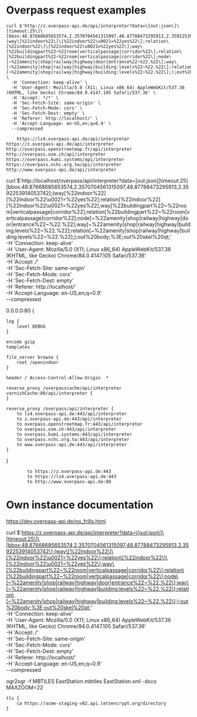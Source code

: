 # Overpass request examples

```
curl $'http://z.overpass-api.de/api/interpreter?data=\[out:json\]\[timeout:25\]\[bbox:48.87668685653574,2.3570704561315097,48.87788473295913,2.3592253914053742\];(way\[%22indoor%22\]\[%22indoor%22\u0021=%22yes%22\];relation\[%22indoor%22\]\[%22indoor%22\u0021=%22yes%22\];way\[%22buildingpart%22~%22room|verticalpassage|corridor%22\];relation\[%22buildingpart%22~%22room|verticalpassage|corridor%22\];node\[~%22amenity|shop|railway|highway|door|entrance%22~%22.%22\];way\[~%22amenity|shop|railway|highway|building:levels%22~%22.%22\];relation\[~%22amenity|shop|railway|highway|building:levels%22~%22.%22\];);out%20body;%3E;out%20skel%20qt;' \
  -H 'Connection: keep-alive' \
  -H 'User-Agent: Mozilla/5.0 (X11; Linux x86_64) AppleWebKit/537.36 (KHTML, like Gecko) Chrome/84.0.4147.105 Safari/537.36' \
  -H 'Accept: */*' \
  -H 'Sec-Fetch-Site: same-origin' \
  -H 'Sec-Fetch-Mode: cors' \
  -H 'Sec-Fetch-Dest: empty' \
  -H 'Referer: http://localhost/' \
  -H 'Accept-Language: en-US,en;q=0.9' \
  --compressed

    https://lz4.overpass-api.de/api/interpreter
https://z.overpass-api.de/api/interpreter
http://overpass.openstreetmap.fr/api/interpreter
http://overpass.osm.ch/api/interpreter
https://overpass.kumi.systems/api/interpreter
https://overpass.nchc.org.tw/api/interpreter
http://www.overpass-api.de/api/interpreter
```

curl $'http://localhost/overpass/api/interpreter?data=\[out:json\]\[timeout:25\]\[bbox:48.87668685653574,2.3570704561315097,48.87788473295913,2.3592253914053742\];(way\[%22indoor%22\]\[%22indoor%22\u0021=%22yes%22\];relation\[%22indoor%22\]\[%22indoor%22\u0021=%22yes%22\];way\[%22buildingpart%22~%22room|verticalpassage|corridor%22\];relation\[%22buildingpart%22~%22room|verticalpassage|corridor%22\];node\[~%22amenity|shop|railway|highway|door|entrance%22~%22.%22\];way\[~%22amenity|shop|railway|highway|building:levels%22~%22.%22\];relation\[~%22amenity|shop|railway|highway|building:levels%22~%22.%22\];);out%20body;%3E;out%20skel%20qt;' \
  -H 'Connection: keep-alive' \
  -H 'User-Agent: Mozilla/5.0 (X11; Linux x86_64) AppleWebKit/537.36 (KHTML, like Gecko) Chrome/84.0.4147.105 Safari/537.36' \
  -H 'Accept: */*' \
  -H 'Sec-Fetch-Site: same-origin' \
  -H 'Sec-Fetch-Mode: cors' \
  -H 'Sec-Fetch-Dest: empty' \
  -H 'Referer: http://localhost/' \
  -H 'Accept-Language: en-US,en;q=0.9' \
  --compressed

0.0.0.0:80 {

    log {
        level DEBUG
    }
    
    encode gzip
    templates

    file_server browse {
        root /openindoor
    }

    header / Access-Control-Allow-Origin  *

    reverse_proxy /overpasscache/api/interpreter varnishCache:80/api/interpreter {
    }

    reverse_proxy /overpass/api/interpreter {
        to lz4.overpass-api.de:443/api/interpreter
        to z.overpass-api.de:443/api/interpreter
        to overpass.openstreetmap.fr:443/api/interpreter
        to overpass.osm.ch:443/api/interpreter
        to overpass.kumi.systems:443/api/interpreter
        to overpass.nchc.org.tw:443/api/interpreter
        to www.overpass-api.de:443/api/interpreter
    }

}

            to https://z.overpass-api.de:443
            to https://lz4.overpass-api.de:443
            to http://www.overpass-api.de:80

# Own instance documentation

https://dev.overpass-api.de/no_frills.html


curl $'https://z.overpass-api.de/api/interpreter?data=\[out:json\]\[timeout:25\]\[bbox:48.87668685653574,2.3570704561315097,48.87788473295913,2.3592253914053742\];(way\[%22indoor%22\]\[%22indoor%22\u0021=%22yes%22\];relation\[%22indoor%22\]\[%22indoor%22\u0021=%22yes%22\];way\[%22buildingpart%22~%22room|verticalpassage|corridor%22\];relation\[%22buildingpart%22~%22room|verticalpassage|corridor%22\];node\[~%22amenity|shop|railway|highway|door|entrance%22~%22.%22\];way\[~%22amenity|shop|railway|highway|building:levels%22~%22.%22\];relation\[~%22amenity|shop|railway|highway|building:levels%22~%22.%22\];);out%20body;%3E;out%20skel%20qt;' \
  -H 'Connection: keep-alive' \
  -H 'User-Agent: Mozilla/5.0 (X11; Linux x86_64) AppleWebKit/537.36 (KHTML, like Gecko) Chrome/84.0.4147.105 Safari/537.36' \
  -H 'Accept: */*' \
  -H 'Sec-Fetch-Site: same-origin' \
  -H 'Sec-Fetch-Mode: cors' \
  -H 'Sec-Fetch-Dest: empty' \
  -H 'Referer: http://localhost/' \
  -H 'Accept-Language: en-US,en;q=0.9' \
  --compressed

ogr2ogr -f MBTILES EastStation.mbtiles EastStation.xml -dsco MAXZOOM=22

    tls {
        ca https://acme-staging-v02.api.letsencrypt.org/directory
    }
